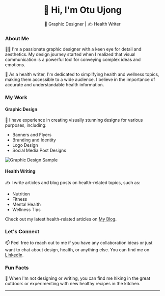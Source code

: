<div align="center">
  <h1>👋 Hi, I'm Otu Ujong</h1>
  <p>🎨 Graphic Designer | ✍️ Health Writer</p>
</div>

### About Me

👩‍💻 I'm a passionate graphic designer with a keen eye for detail and aesthetics. My design journey started when I realized that visual communication is a powerful tool for conveying complex ideas and emotions.

📝 As a health writer, I'm dedicated to simplifying health and wellness topics, making them accessible to a wide audience. I believe in the importance of accurate and understandable health information.

### My Work

#### Graphic Design

🎨 I have experience in creating visually stunning designs for various purposes, including:
- Banners and Flyers
- Branding and Identity
- Logo Design
- Social Media Post Designs

![Graphic Design Sample](link-to-your-graphic-design-image.jpg)

#### Health Writing

✍️ I write articles and blog posts on health-related topics, such as:
- Nutrition
- Fitness
- Mental Health
- Wellness Tips

Check out my latest health-related articles on [My Blog](https://oougod.blogspot.com/2023/09/10-essential-tips-for-maintaining.html).

### Let's Connect

📫 Feel free to reach out to me if you have any collaboration ideas or just want to chat about design, health, or anything else. You can find me on [LinkedIn](https://www.linkedin.com/in/otu-ujong-4a6046242).

### Fun Facts

🌱 When I'm not designing or writing, you can find me hiking in the great outdoors or experimenting with new healthy recipes in the kitchen.

---
